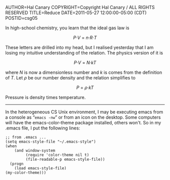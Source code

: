AUTHOR=Hal Canary
COPYRIGHT=Copyright Hal Canary / ALL RIGHTS RESERVED
TITLE=Reduce
DATE=2011-05-27 12:00:00-05:00 (CDT)
POSTID=csg05

In high-school chemistry, you learn that the ideal gas law is

<div style="text-align:center;"><em>P</em>&middot;<em>V</em> =
<em>n</em>&middot;<em>R</em>&middot;<em>T</em></div>

These letters are drilled into my head, but I realised yesterday that
I am losing my intuitive understanding of the relation.  The physics
version of it is

<div style="text-align:center;"><em>P</em>&middot;<em>V</em> =
<em>N</em>&middot;<em>kT</em></div>

where *N* is now a dimensionless number and *k* is comes from the
definition of *T*.  Let *ρ* be our number density and the relation
simplifies to

<div style="text-align:center;"><em>P</em> =
<em>ρ</em>&middot;<em>kT</em></div>

Pressure is density times temperature.

* * *

In the heterogeneous CS Unix environment, I may be executing emacs
from a console as “`emacs -nw`” or from an icon on the desktop.  Some
computers will have the emacs-color-theme package installed, others
won't.  So in my .emacs file, I put the following lines:

    ;; from .emacs ...
    (setq emacs-style-file "~/.emacs-style")
    (when
        (and window-system
             (require 'color-theme nil t)
             (file-readable-p emacs-style-file))
      (progn
        (load emacs-style-file)
    (my-color-theme)))

